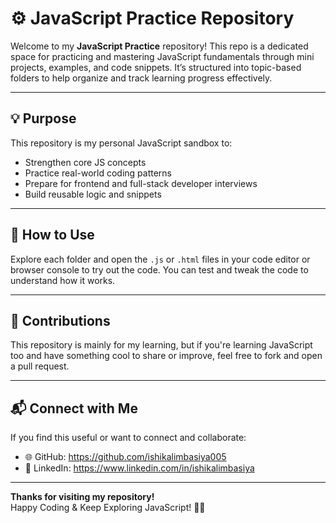 # ⚙️ JavaScript Practice Repository

Welcome to my **JavaScript Practice** repository! This repo is a dedicated space for practicing and mastering JavaScript fundamentals through mini projects, examples, and code snippets. It’s structured into topic-based folders to help organize and track learning progress effectively.

---

## 💡 Purpose

This repository is my personal JavaScript sandbox to:

- Strengthen core JS concepts  
- Practice real-world coding patterns  
- Prepare for frontend and full-stack developer interviews  
- Build reusable logic and snippets  

---

## 🧪 How to Use

Explore each folder and open the `.js` or `.html` files in your code editor or browser console to try out the code. You can test and tweak the code to understand how it works.

---

## 🤝 Contributions

This repository is mainly for my learning, but if you're learning JavaScript too and have something cool to share or improve, feel free to fork and open a pull request.

---

## 📬 Connect with Me

If you find this useful or want to connect and collaborate:

- 🌐 GitHub: https://github.com/ishikalimbasiya005
- 💼 LinkedIn: https://www.linkedin.com/in/ishikalimbasiya

---

**Thanks for visiting my repository!**  
Happy Coding & Keep Exploring JavaScript! 🚀💡
